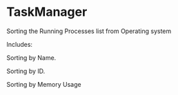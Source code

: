 # TaskManager
Sorting the Running Processes list from Operating system

Includes: 

Sorting by Name.

Sorting by ID.

Sorting by Memory Usage
